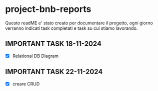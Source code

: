 # project-bnb-reports

Questo readME e' stato creato per documentare il progetto, ogni giorno verranno indicati task completati e task su cui stiamo lavorando.

## IMPORTANT TASK 18-11-2024

- [x] Relational DB Diagram

## IMPORTANT TASK 22-11-2024

- [x] creare CRUD
